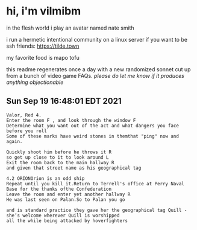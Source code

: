 # hi, i'm vilmibm

in the flesh world i play an avatar named nate smith

i run a hermetic intentional community on a linux server if you want to be ssh friends: https://tilde.town

my favorite food is mapo tofu

this readme regenerates once a day with a new randomized sonnet cut up from a bunch of video game FAQs.
_please do let me know if it produces anything objectionable_

## Sun Sep 19 16:48:01 EDT 2021

    Valor, Red 4.
    Enter the room F , and look through the window F
    Determine what you want out of the act and what dangers you face before you roll
    Some of these marks have weird stones in themthat "ping" now and again.
    
    Quickly shoot him before he throws it R
    so get up close to it to look around L
    Exit the room back to the main hallway R
    and given that street name as his geographical tag
    
    4.2 ORIONOrion is an odd ship
    Repeat until you kill it.Return to Terrell's office at Perry Naval Base for the thanks ofthe Confederation
    Leave the room and enter yet another hallway R
    He was last seen on Palan.So to Palan you go
    
    and is standard practice they gave her the geographical tag Quill - she’s welcome wherever Quill is worshipped
    all the while being attacked by hoverfighters

